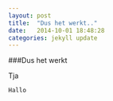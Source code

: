 ```yaml
---
layout: post
title:  "Dus het werkt.."
date:   2014-10-01 18:48:28
categories: jekyll update
---
```

###Dus het werkt

Tja

`Hallo`